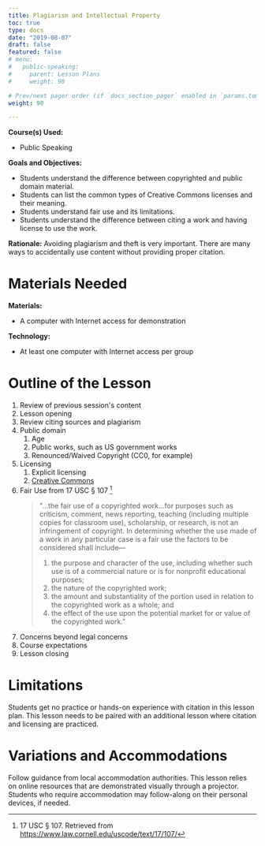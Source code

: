 ```yaml
---
title: Plagiarism and Intellectual Property
toc: true
type: docs
date: "2019-08-07"
draft: false
featured: false
# menu:
#   public-speaking:
#     parent: Lesson Plans
#     weight: 90

# Prev/next pager order (if `docs_section_pager` enabled in `params.toml`)
weight: 90

---
```


**Course(s) Used:**

* Public Speaking

**Goals and Objectives:**

* Students understand the difference between copyrighted and public domain
  material.
* Students can list the common types of Creative Commons licenses and
  their meaning.
* Students understand fair use and its limitations.
* Students understand the difference between citing a work and having
  license to use the work.

**Rationale:** Avoiding plagiarism and theft is very important. There are
many ways to accidentally use content without providing proper citation.

Materials Needed
================

**Materials:**

* A computer with Internet access for demonstration

**Technology:**

* At least one computer with Internet access per group

Outline of the Lesson
=====================

1.  Review of previous session's content
2.  Lesson opening
3.  Review citing sources and plagiarism
4.  Public domain
    1.  Age
    2.  Public works, such as US government works
    3.  Renounced/Waived Copyright (CC0, for example)
5.  Licensing
    1.  Explicit licensing
    2.  [Creative Commons](https://creativecommons.org/)
6.  Fair Use from 17 USC § 107 [^17-USC-107] 
    > "...the fair use of a copyrighted work...for purposes such as
    > criticism, comment, news reporting, teaching (including multiple
    > copies for classroom use), scholarship, or research, is not an
    > infringement of copyright. In determining whether the use made of
    > a work in any particular case is a fair use the factors to be
    > considered shall include—
    >
    >  1. the purpose and character of the use, including whether such use is of a commercial nature or is for nonprofit educational purposes;<br>
    >  2. the nature of the copyrighted work;<br>
    >  3. the amount and substantiality of the portion used in relation to the copyrighted work as a whole; and<br>
    >  4. the effect of the use upon the potential market for or value of the copyrighted work."
7.  Concerns beyond legal concerns
8.  Course expectations
9.  Lesson closing

Limitations
===========

Students get no practice or hands-on experience with citation in this
lesson plan. This lesson needs to be paired with an additional lesson
where citation and licensing are practiced.

<!--
Debrief
=======
-->

Variations and Accommodations
=============================

Follow guidance from local accommodation authorities. This lesson relies
on online resources that are demonstrated visually through a projector.
Students who require accommodation may follow-along on their personal
devices, if needed.

<!-- End Notes -->

[^17-USC-107]:  17 USC § 107. Retrieved from https://www.law.cornell.edu/uscode/text/17/107/

<!-- Previous Versions:

   v#   | Date       | Modifications
  ------|------------|:---------------
  v0.03 | 2019-08-07 | Changes for Hugo compatibility
  v0.02 | 2017-03-09 | Moved citation section to research and evidence lesson plan
  v0.01 |          - | Moved citation to footnote
  v0.00 |          - | Initial Version 

-->
